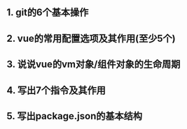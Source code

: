 ## 1. git的6个基本操作
## 2. vue的常用配置选项及其作用(至少5个)
## 3. 说说vue的vm对象/组件对象的生命周期
## 4. 写出7个指令及其作用
## 5. 写出package.json的基本结构
